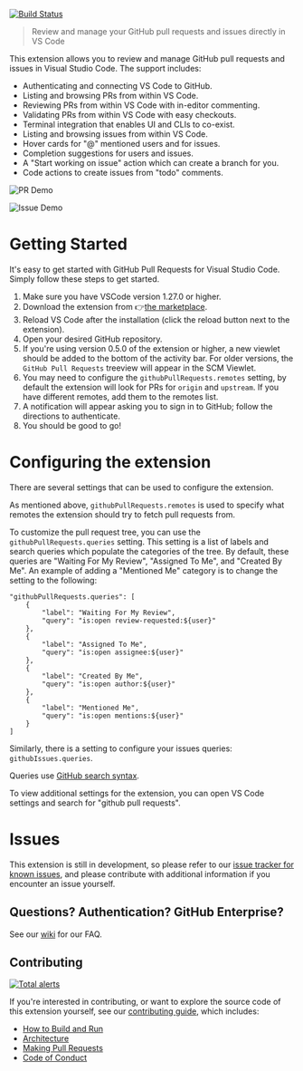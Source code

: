 [![Build Status](https://rebornix.visualstudio.com/Pull%20Request/_apis/build/status/Pull%20Request%20Build?branchName=master)](https://rebornix.visualstudio.com/Pull%20Request/_build/latest?definitionId=5&branchName=master)

> Review and manage your GitHub pull requests and issues directly in VS Code

This extension allows you to review and manage GitHub pull requests and issues in Visual Studio Code. The support includes:
- Authenticating and connecting VS Code to GitHub.
- Listing and browsing PRs from within VS Code.
- Reviewing PRs from within VS Code with in-editor commenting.
- Validating PRs from within VS Code with easy checkouts.
- Terminal integration that enables UI and CLIs to co-exist.
- Listing and browsing issues from within VS Code.
- Hover cards for "@" mentioned users and for issues.
- Completion suggestions for users and issues.
- A "Start working on issue" action which can create a branch for you.
- Code actions to create issues from "todo" comments.

![PR Demo](.readme/demo.gif)

![Issue Demo](.readme/issueDemo.gif)

# Getting Started
It's easy to get started with GitHub Pull Requests for Visual Studio Code. Simply follow these steps to get started.

1. Make sure you have VSCode version 1.27.0 or higher.
1. Download the extension from 👉[the marketplace](https://aka.ms/vscodepr-download).
1. Reload VS Code after the installation (click the reload button next to the extension).
1. Open your desired GitHub repository.
1. If you're using version 0.5.0 of the extension or higher, a new viewlet should be added to the bottom of the activity bar. For older versions, the `GitHub Pull Requests` treeview will appear in the SCM Viewlet.
1. You may need to configure the `githubPullRequests.remotes` setting, by default the extension will look for PRs for `origin` and `upstream`. If you have different remotes, add them to the remotes list.
1. A notification will appear asking you to sign in to GitHub; follow the directions to authenticate.
1. You should be good to go!

# Configuring the extension
There are several settings that can be used to configure the extension.

As mentioned above, `githubPullRequests.remotes` is used to specify what remotes the extension should try to fetch pull requests from.

To customize the pull request tree, you can use the `githubPullRequests.queries` setting. This setting is a list of labels and search queries which populate the categories of the tree. By default, these queries are "Waiting For My Review", "Assigned To Me", and "Created By Me". An example of adding a "Mentioned Me" category is to change the setting to the following:

```
"githubPullRequests.queries": [
	{
		"label": "Waiting For My Review",
		"query": "is:open review-requested:${user}"
	},
	{
		"label": "Assigned To Me",
		"query": "is:open assignee:${user}"
	},
	{
		"label": "Created By Me",
		"query": "is:open author:${user}"
	},
	{
		"label": "Mentioned Me",
		"query": "is:open mentions:${user}"
	}
]
```

Similarly, there is a setting to configure your issues queries: `githubIssues.queries`.

Queries use [GitHub search syntax](https://help.github.com/en/articles/understanding-the-search-syntax).

To view additional settings for the extension, you can open VS Code settings and search for "github pull requests".

# Issues
This extension is still in development, so please refer to our [issue tracker for known issues](https://github.com/Microsoft/vscode-pull-request-github/issues), and please contribute with additional information if you encounter an issue yourself.

## Questions? Authentication? GitHub Enterprise?

See our [wiki](https://github.com/Microsoft/vscode-pull-request-github/wiki) for our FAQ.

## Contributing

[![Total alerts](https://img.shields.io/lgtm/alerts/g/Microsoft/vscode-pull-request-github.svg?logo=lgtm&logoWidth=18)](https://lgtm.com/projects/g/Microsoft/vscode-pull-request-github/alerts/)

If you're interested in contributing, or want to explore the source code of this extension yourself, see our [contributing guide](https://github.com/Microsoft/vscode-pull-request-github/wiki/Contributing), which includes:
 - [How to Build and Run](https://github.com/Microsoft/vscode-pull-request-github/wiki/Contributing#build-and-run)
 - [Architecture](https://github.com/Microsoft/vscode-pull-request-github/wiki/Contributing#architecture)
 - [Making Pull Requests](https://github.com/Microsoft/vscode-pull-request-github/wiki/Contributing#pull-requests)
 - [Code of Conduct](https://github.com/Microsoft/vscode-pull-request-github/wiki/Contributing#code-of-conduct)
